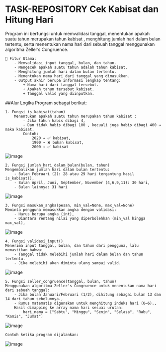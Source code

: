 # TASK-REPOSITORY Cek Kabisat dan Hitung Hari


Program ini berfungsi untuk memvalidasi tanggal, menentukan apakah suatu tahun merupakan tahun kabisat , menghitung jumlah hari dalam bulan tertentu, serta menentukan nama hari dari sebuah tanggal menggunakan algoritma Zeller’s Congruence.
```
🔧 Fitur Utama:
    - Memvalidasi input tanggal, bulan, dan tahun.
    - Mengecek apakah suatu tahun adalah tahun kabisat.
    - Menghitung jumlah hari dalam bulan tertentu.
    - Menentukan nama hari dari tanggal yang dimasukkan.
    - Output akhir berupa informasi lengkap tentang:
        + Nama hari dari tanggal tersebut.
        + Apakah tahun tersebut kabisat.
        + Tanggal valid yang diinputkan.
```
##Alur Logika Program sebagai berikut: 
```
1. Fungsi is_kabisat(tahun) 
    Menentukan apakah suatu tahun merupakan tahun kabisat :
        - Jika tahun habis dibagi 4,
        - Dan tidak habis dibagi 100 , kecuali juga habis dibagi 400 → maka kabisat.
        Contoh:
            2020 → ✅ kabisat,
            1900 → ❌ bukan kabisat,
            2000 → ✅ kabisat
```
  ![image](https://github.com/user-attachments/assets/3630288e-4673-468d-9d91-7e68b7b67845)

```   
2. Fungsi jumlah_hari_dalam_bulan(bulan, tahun)
Mengembalikan jumlah hari dalam bulan tertentu:
    - Bulan Februari (2): 28 atau 29 hari tergantung hasil is_kabisat(),
    - Bulan April, Juni, September, November (4,6,9,11): 30 hari,
    - Bulan lainnya: 31 hari
```
   ![image](https://github.com/user-attachments/assets/527a324e-4968-4327-91ef-d8f1b94ee391)
```
3. Fungsi masukan_angka(pesan, min_val=None, max_val=None)
Meminta pengguna memasukkan angka dengan validasi:
    - Harus berupa angka (int),
    - Diantara rentang nilai yang diperbolehkan (min_val hingga max_val),
```
   ![image](https://github.com/user-attachments/assets/4ef1cc3e-a679-46ba-a0bf-5f2f06e0c211)
```
4. Fungsi validasi_input()
Menerima input tanggal, bulan, dan tahun dari pengguna, lalu memastikan bahwa:
    - Tanggal tidak melebihi jumlah hari dalam bulan dan tahun tertentu.
    - Jika melebihi akan diminta ulang sampai valid.
```
   ![image](https://github.com/user-attachments/assets/39db860e-ad1b-42fd-b1e4-0a93969e7bac)

```
5. Fungsi zeller_congruence(tanggal, bulan, tahun)
Menggunakan algoritma Zeller's Congruence untuk menentukan nama hari dari sebuah tanggal:
    - Jika bulan Januari/Februari (1/2), dihitung sebagai bulan 13 dan 14 dari tahun sebelumnya.,
    - Rumus matematis digunakan untuk menghitung indeks hari (0–6).,
    Hasil dimapping ke array nama hari sesuai urutan:
        hari_nama = ["Sabtu", "Minggu", "Senin", "Selasa", "Rabu", "Kamis", "Jumat"]
```
   ![image](https://github.com/user-attachments/assets/cd80cf04-29e5-40c8-80a7-972614ff40b9)
```
Contoh ketika program dijalankan:
```
![image](https://github.com/user-attachments/assets/512b6201-23ab-4296-b1e7-8d18322319c2)

```

